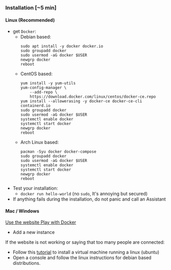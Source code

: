 ### Installation [~5 min]

#### Linux (Recommended)
- get `Docker`:
    - Debian based:
        ```
        sudo apt install -y docker docker.io
        sudo groupadd docker
        sudo usermod -aG docker $USER
        newgrp docker
        reboot
        ```
    - CentOS based:
        ```
        yum install -y yum-utils
        yum-config-manager \
            --add-repo \
            https://download.docker.com/linux/centos/docker-ce.repo
        yum install --allowerasing -y docker-ce docker-ce-cli containerd.io
        sudo groupadd docker
        sudo usermod -aG docker $USER
        systemctl enable docker
        systemctl start docker
        newgrp docker
        reboot
        ```
    - Arch Linux based:
        ```
        pacman -Syu docker docker-compose
        sudo groupadd docker
        sudo usermod -aG docker $USER
        systemctl enable docker
        systemctl start docker
        newgrp docker
        reboot
        ```
- Test your installation:
    - `docker run hello-world` (no `sudo`, It's annoying but secured)
- If anything fails during the installation, do not panic and call an Assistant

#### Mac / Windows
[Use the website Play with Docker](https://labs.play-with-docker.com/)
- Add a new instance

If the website is not working or saying that too many people are connected:
- Follow this [tutorial](https://ubuntu.com/tutorials/how-to-run-ubuntu-desktop-on-a-virtual-machine-using-virtualbox#1-overview) to install a virtual machine running a linux (ubuntu)
- Open a console and follow the linux instructions for debian based distributions.
